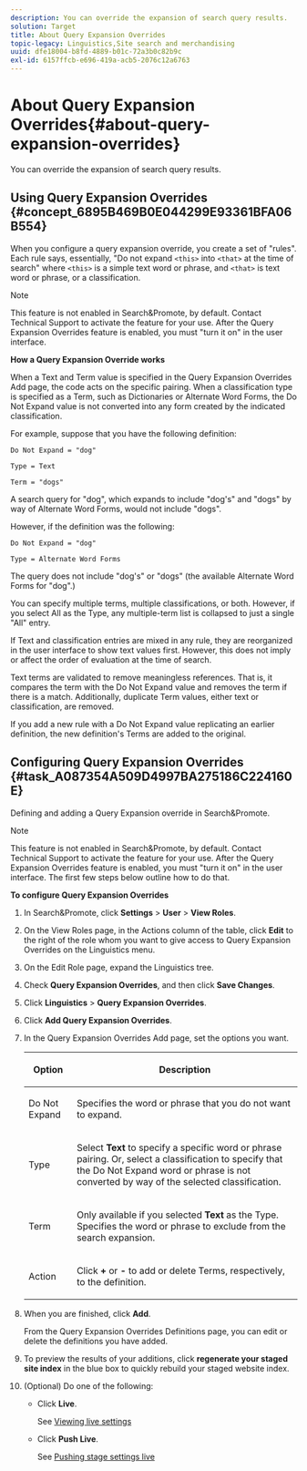 ```yaml
---
description: You can override the expansion of search query results.
solution: Target
title: About Query Expansion Overrides
topic-legacy: Linguistics,Site search and merchandising
uuid: dfe18004-b8fd-4889-b01c-72a3b0c82b9c
exl-id: 6157ffcb-e696-419a-acb5-2076c12a6763
---
```

# About Query Expansion Overrides{#about-query-expansion-overrides}

You can override the expansion of search query results.

## Using Query Expansion Overrides {#concept_6895B469B0E044299E93361BFA06B554}

When you configure a query expansion override, you create a set of "rules". Each rule says, essentially, "Do not expand `<this>` into `<that>` at the time of search" where `<this>` is a simple text word or phrase, and `<that>` is text word or phrase, or a classification.

>[!NOTE]
>
>This feature is not enabled in Search&amp;Promote, by default. Contact Technical Support to activate the feature for your use. After the Query Expansion Overrides feature is enabled, you must "turn it on" in the user interface.

**How a Query Expansion Override works**

When a Text and Term value is specified in the Query Expansion Overrides Add page, the code acts on the specific pairing. When a classification type is specified as a Term, such as Dictionaries or Alternate Word Forms, the Do Not Expand value is not converted into any form created by the indicated classification.

For example, suppose that you have the following definition:

`Do Not Expand = "dog"`

`Type = Text`

`Term = "dogs"`

A search query for "dog", which expands to include "dog's" and "dogs" by way of Alternate Word Forms, would not include "dogs".

However, if the definition was the following:

`Do Not Expand = "dog"`

`Type = Alternate Word Forms`

The query does not include "dog's" or "dogs" (the available Alternate Word Forms for "dog".)

You can specify multiple terms, multiple classifications, or both. However, if you select All as the Type, any multiple-term list is collapsed to just a single "All" entry.

If Text and classification entries are mixed in any rule, they are reorganized in the user interface to show text values first. However, this does not imply or affect the order of evaluation at the time of search.

Text terms are validated to remove meaningless references. That is, it compares the term with the Do Not Expand value and removes the term if there is a match. Additionally, duplicate Term values, either text or classification, are removed.

If you add a new rule with a Do Not Expand value replicating an earlier definition, the new definition's Terms are added to the original. 

## Configuring Query Expansion Overrides {#task_A087354A509D4997BA275186C224160E}

Defining and adding a Query Expansion override in Search&amp;Promote.

<!-- 

t_configuring_query_expansion_overrides.xml

 -->

>[!NOTE]
>
>This feature is not enabled in Search&amp;Promote, by default. Contact Technical Support to activate the feature for your use. After the Query Expansion Overrides feature is enabled, you must "turn it on" in the user interface. The first few steps below outline how to do that.

**To configure Query Expansion Overrides** 

1. In Search&amp;Promote, click **Settings** > **User** > **View Roles**.
1. On the View Roles page, in the Actions column of the table, click **Edit** to the right of the role whom you want to give access to Query Expansion Overrides on the Linguistics menu.
1. On the Edit Role page, expand the Linguistics tree.
1. Check **Query Expansion Overrides**, and then click **Save Changes**.
1. Click **Linguistics** > **Query Expansion Overrides**.
1. Click **Add Query Expansion Overrides**.
1. In the Query Expansion Overrides Add page, set the options you want.

   <!-- 
   
   r_query_expansion_override_definitions.xml
   
   -->

    <table> 
    <thead> 
      <tr> 
      <th colname="col1" class="entry"> <p>Option </p> </th> 
      <th colname="col2" class="entry"> <p>Description </p> </th> 
      </tr> 
    </thead>
    <tbody> 
      <tr> 
      <td colname="col1"> <p>Do Not Expand </p> </td> 
      <td colname="col2"> <p>Specifies the word or phrase that you do not want to expand. </p> </td> 
      </tr> 
      <tr> 
      <td colname="col1"> <p>Type </p> </td> 
      <td colname="col2"> <p>Select <b>Text</b> to specify a specific word or phrase pairing. Or, select a classification to specify that the Do Not Expand word or phrase is not converted by way of the selected classification. </p> </td> 
      </tr> 
      <tr> 
      <td colname="col1"> <p>Term </p> </td> 
      <td colname="col2"> <p>Only available if you selected <b>Text</b> as the Type. Specifies the word or phrase to exclude from the search expansion. </p> </td> 
      </tr> 
      <tr> 
      <td colname="col1"> <p>Action </p> </td> 
      <td colname="col2"> <p> Click <b>+</b> or <b>-</b> to add or delete Terms, respectively, to the definition. </p> </td> 
      </tr> 
    </tbody> 
    </table>

1. When you are finished, click **Add**.

   From the Query Expansion Overrides Definitions page, you can edit or delete the definitions you have added. 
1. To preview the results of your additions, click **regenerate your staged site index** in the blue box to quickly rebuild your staged website index.
1. (Optional) Do one of the following:

    * Click **Live**.

      See [Viewing live settings](../c-about-staging.md#task_401A0EBDB5DB4D4CA933CBA7BECDC10F) 
    
    * Click **Push Live**.

      See [Pushing stage settings live](../c-about-staging.md#task_44306783B4C0408AAA58B471DAF2D9A4)
